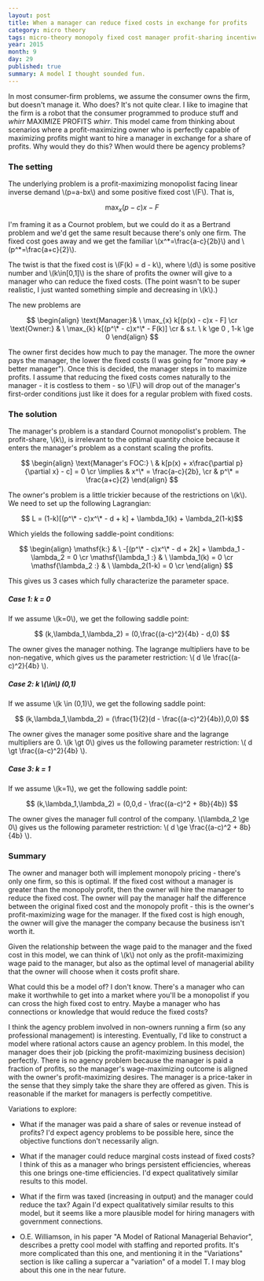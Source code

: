 ```yaml
---
layout: post
title: When a manager can reduce fixed costs in exchange for profits
category: micro theory
tags: micro-theory monopoly fixed cost manager profit-sharing incentives
year: 2015
month: 9
day: 29
published: true
summary: A model I thought sounded fun.
---
```


In most consumer-firm problems, we assume the consumer owns the firm, but doesn't manage it. Who does? It's not quite clear. I like to imagine that the firm is a robot that the consumer programmed to produce stuff and *whirr* MAXIMIZE PROFITS *whirr*. This model came from thinking about scenarios where a profit-maximizing owner who is perfectly capable of maximizing profits might want to hire a manager in exchange for a share of profits. Why would they do this? When would there be agency problems?

### The setting

The underlying problem is a profit-maximizing monopolist facing linear inverse demand \\(p=a-bx\\) and some positive fixed cost \\(F\\). That is,

$$\max_{x}  (p - c)x - F $$

I'm framing it as a Cournot problem, but we could do it as a Bertrand problem and we'd get the same result because there's only one firm. The fixed cost goes away and we get the familiar \\(x^\*=\frac{a-c}{2b}\\) and \\(p^\*=\frac{a+c}{2}\\).

The twist is that the fixed cost is \\(F(k) = d - k\\), where \\(d\\) is some positive number and \\(k\in[0,1]\\) is the share of profits the owner will give to a manager who can reduce the fixed costs. (The point wasn't to be super realistic, I just wanted something simple and decreasing in \\(k\\).)

The new problems are

$$ \begin{align}
\text{Manager:}& \ \max_{x}  k[(p(x) - c)x - F] \cr
\text{Owner:} & \  \max_{k} k[(p^\* - c)x^\* - F(k)] \cr
 & s.t. \ k \ge 0 , 1-k \ge 0
\end{align} $$

The owner first decides how much to pay the manager. The more the owner pays the manager, the lower the fixed costs (I was going for "more pay => better manager"). Once this is decided, the manager steps in to maximize profits. I assume that reducing the fixed costs comes naturally to the manager  - it is costless to them - so \\(F\\) will drop out of the manager's first-order conditions just like it does for a regular problem with fixed costs.

### The solution

The manager's problem is a standard Cournot monopolist's problem. The profit-share, \\(k\\), is irrelevant to the optimal quantity choice because it enters the manager's problem as a constant scaling the profits.

$$ \begin{align}
\text{Manager's FOC:} \ & k[p(x) + x\frac{\partial p}{\partial x} - c] = 0 \cr
\implies & x^\* = \frac{a-c}{2b}, \cr
& p^\* = \frac{a+c}{2}
\end{align} $$

The owner's problem is a little trickier because of the restrictions on \\(k\\). We need to set up the following Lagrangian:

$$ L = (1-k)[(p^\* - c)x^\* - d + k] + \lambda_1(k) + \lambda_2(1-k)$$

Which yields the following saddle-point conditions:

$$ \begin{align}
\mathsf{k:} & \ -[(p^\* - c)x^\* - d + 2k] + \lambda_1 - \lambda_2 = 0 \cr
\mathsf{\lambda_1 :} & \ \lambda_1(k) = 0 \cr
\mathsf{\lambda_2 :} & \ \lambda_2(1-k) = 0 \cr
\end{align} $$

This gives us 3 cases which fully characterize the parameter space.

##### Case 1: k = 0

If we assume \\(k=0\\), we get the following saddle point:

$$ (k,\lambda_1,\lambda_2) = (0,\frac{(a-c)^2}{4b} - d,0) $$

The owner gives the manager nothing. The lagrange multipliers have to be non-negative, which gives us the parameter restriction: \\( d \le \frac{(a-c)^2}{4b} \\).

##### Case 2: k \\(\in\\) (0,1)

If we assume \\(k \in (0,1)\\), we get the following saddle point:

$$ (k,\lambda_1,\lambda_2) = (\frac{1}{2}(d - \frac{(a-c)^2}{4b}),0,0) $$

The owner gives the manager some positive share and the lagrange multipliers are 0. \\(k \gt 0\\) gives us the following parameter restriction: \\( d \gt \frac{(a-c)^2}{4b} \\).

##### Case 3: k = 1

If we assume \\(k=1\\), we get the following saddle point:

$$ (k,\lambda_1,\lambda_2) = (0,0,d - \frac{(a-c)^2 + 8b}{4b}) $$

The owner gives the manager full control of the company. \\(\lambda_2 \ge 0\\) gives us the following parameter restriction: \\( d \ge \frac{(a-c)^2 + 8b}{4b} \\).


### Summary

The owner and manager both will implement monopoly pricing - there's only one firm, so this is optimal. If the fixed cost without a manager is greater than the monopoly profit, then the owner will hire the manager to reduce the fixed cost. The owner will pay the manager half the difference between the original fixed cost and the monopoly profit - this is the owner's profit-maximizing wage for the manager. If the fixed cost is high enough, the owner will give the manager the company because the business isn't worth it.

Given the relationship between the wage paid to the manager and the fixed cost in this model, we can think of \\(k\\) not only as the profit-maximizing wage paid to the manager, but also as the optimal level of managerial ability that the owner will choose when it costs profit share.

What could this be a model of? I don't know. There's a manager who can make it worthwhile to get into a market where you'll be a monopolist if you can cross the high fixed cost to entry. Maybe a manager who has connections or knowledge that would reduce the fixed costs?

I think the agency problem involved in non-owners running a firm (so any professional management) is interesting. Eventually, I'd like to construct a model where rational actors cause an agency problem. In this model, the manager does their job (picking the profit-maximizing business decision) perfectly. There is no agency problem because the manager is paid a fraction of profits, so the manager's wage-maximizing outcome is aligned with the owner's profit-maximizing desires. The manager is a price-taker in the sense that they simply take the share they are offered as given. This is reasonable if the market for managers is perfectly competitive.

Variations to explore:

* What if the manager was paid a share of sales or revenue instead of profits? I'd expect agency problems to be possible here, since the objective functions don't necessarily align.

* What if the manager could reduce marginal costs instead of fixed costs? I think of this as a manager who brings persistent efficiencies, whereas this one brings one-time efficiencies. I'd expect qualitatively similar results to this model.

* What if the firm was taxed (increasing in output) and the manager could reduce the tax? Again I'd expect qualitatively similar results to this model, but it seems like a more plausible model for hiring managers with government connections.

* O.E. Williamson, in his paper "A Model of Rational Managerial Behavior", describes a pretty cool model with staffing and reported profits. It's more complicated than this one, and mentioning it in the "Variations" section is like calling a supercar a "variation" of a model T. I may blog about this one in the near future.